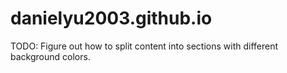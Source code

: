 # danielyu2003.github.io

TODO:
Figure out how to split content into sections with different background colors.